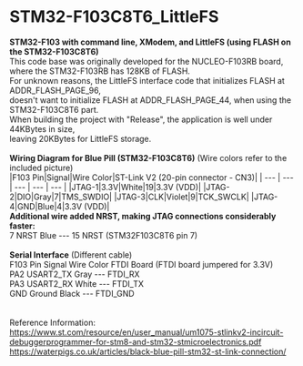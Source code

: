 # STM32-F103C8T6_LittleFS</br>
**STM32-F103 with command line, XModem, and LittleFS (using FLASH on the STM32-F103C8T6)**
</br>
This code base was originally developed for the NUCLEO-F103RB board, where the STM32-F103RB has
  128KB of FLASH.</br>
For unknown reasons, the LittleFS interface code that initializes FLASH at ADDR_FLASH_PAGE_96,</br>
doesn't want to initialize FLASH at ADDR_FLASH_PAGE_44, when using the STM32-F103C8T6 part.</br>
When building the project with "Release", the application is well under 44KBytes in size,</br>
leaving 20KBytes for LittleFS storage.</br>
</br>
**Wiring Diagram for Blue Pill (STM32-F103C8T6)**  (Wire colors refer to the included picture)</br>
|F103 Pin|Signal|Wire Color|ST-Link V2 (20-pin connector - CN3)|
| --- | --- | --- | --- | --- |
|JTAG-1|3.3V|White|19|3.3V (VDD)|
|JTAG-2|DIO|Gray|7|TMS_SWDIO|
|JTAG-3|CLK|Violet|9|TCK_SWCLK|
|JTAG-4|GND|Blue|4|3.3V (VDD)|
</br>
**Additional wire added NRST, making JTAG connections considerably faster:**</br>
  7        NRST      Blue      ---    15    NRST   (STM32F103C8T6 pin 7)</br>
</br>
**Serial Interface** (Different cable)</br>
F103 Pin  Signal    Wire Color      FTDI Board    (FTDI board jumpered for 3.3V)</br>
 PA2     USART2_TX    Gray     ---    FTDI_RX</br>
 PA3     USART2_RX    White    ---    FTDI_TX</br>
 GND     Ground       Black    ---    FTDI_GND</br>
 </br>
 </br>
Reference Information:</br>
https://www.st.com/resource/en/user_manual/um1075-stlinkv2-incircuit-debuggerprogrammer-for-stm8-and-stm32-stmicroelectronics.pdf</br>
https://waterpigs.co.uk/articles/black-blue-pill-stm32-st-link-connection/</br>
